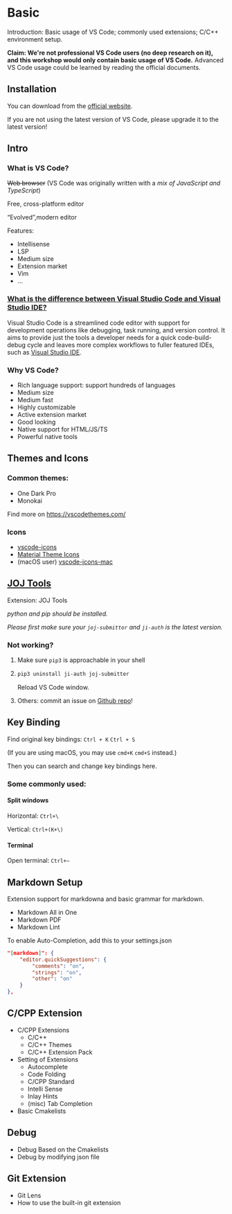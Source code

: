 # Basic

Introduction: Basic usage of VS Code; commonly used extensions; C/C++ environment setup.

**Claim: We're not professional VS Code users (no deep research on it), and this workshop would only contain basic usage of VS Code.** Advanced VS Code usage could be learned by reading the official documents.

## Installation

You can download from the [official website](https://code.visualstudio.com/).

If you are not using the latest version of VS Code, please upgrade it to the latest version!

## Intro

### What is VS Code?

~~Web browser~~ (VS Code was originally written with a *mix of JavaScript and TypeScript*)

Free, cross-platform editor

“Evolved”,modern editor

Features:

- Intellisense
- LSP
- Medium size
- Extension market
- Vim
- …

### [What is the difference between Visual Studio Code and Visual Studio IDE?](https://code.visualstudio.com/docs/supporting/FAQ#_what-is-the-difference-between-visual-studio-code-and-visual-studio-ide)

Visual Studio Code is a streamlined code editor with support for development operations like debugging, task running, and version control. It aims to provide just the tools a developer needs for a quick code-build-debug cycle and leaves more complex workflows to fuller featured IDEs, such as [Visual Studio IDE](https://visualstudio.microsoft.com/).

### Why VS Code?

- Rich language support: support hundreds of languages
- Medium size
- Medium fast
- Highly customizable
- Active extension market
- Good looking
- Native support for HTML/JS/TS
- Powerful native tools

## Themes and Icons

### Common themes:

- One Dark Pro
- Monokai

Find more on https://vscodethemes.com/

### Icons

+ [vscode-icons](https://github.com/vscode-icons/vscode-icons)
+ [Material Theme Icons](https://github.com/material-theme/vsc-material-theme-icons)
+ (macOS user) [vscode-icons-mac](https://github.com/wayou/vscode-icons)

## [JOJ Tools](https://github.com/linsyking/vscode-joj-tools)

Extension: JOJ Tools

*python and pip should be installed.*

*Please first make sure your `joj-submittor` and `ji-auth` is the latest version.*

### Not working?

1. Make sure `pip3` is approachable in your shell

2. ```bash
   pip3 uninstall ji-auth joj-submitter
   ```

   Reload VS Code window.

3. Others: commit an issue on [Github repo](https://github.com/linsyking/vscode-joj-tools)!

## Key Binding

Find original key bindings: `Ctrl + K`  `Ctrl + S`

(If you are using macOS, you may use `cmd+K` `cmd+S` instead.)

Then you can search and change key bindings here.

### Some commonly used:

#### Split windows

Horizontal: `Ctrl+\`

Vertical: `Ctrl+(K+\)`

#### Terminal

Open terminal: `Ctrl+~`

## Markdown Setup

Extension support for markdowna and basic grammar for markdown.

- Markdown All in One
- Markdown PDF
- Markdown Lint

To enable Auto-Completion, add this to your settings.json

```json
"[markdown]": {
    "editor.quickSuggestions": {
        "comments": "on",
        "strings": "on",
        "other": "on"
    }
},
```

## C/CPP Extension

- C/CPP Extensions
  - C/C++
  - C/C++ Themes
  - C/C++ Extension Pack
- Setting of Extensions
  - Autocomplete
  - Code Folding
  - C/CPP Standard
  - Intelli Sense
  - Inlay Hints
  - (misc) Tab Completion
- Basic Cmakelists

## Debug

- Debug Based on the Cmakelists
- Debug by modifying json file

## Git Extension

- Git Lens
- How to use the built-in git extension
